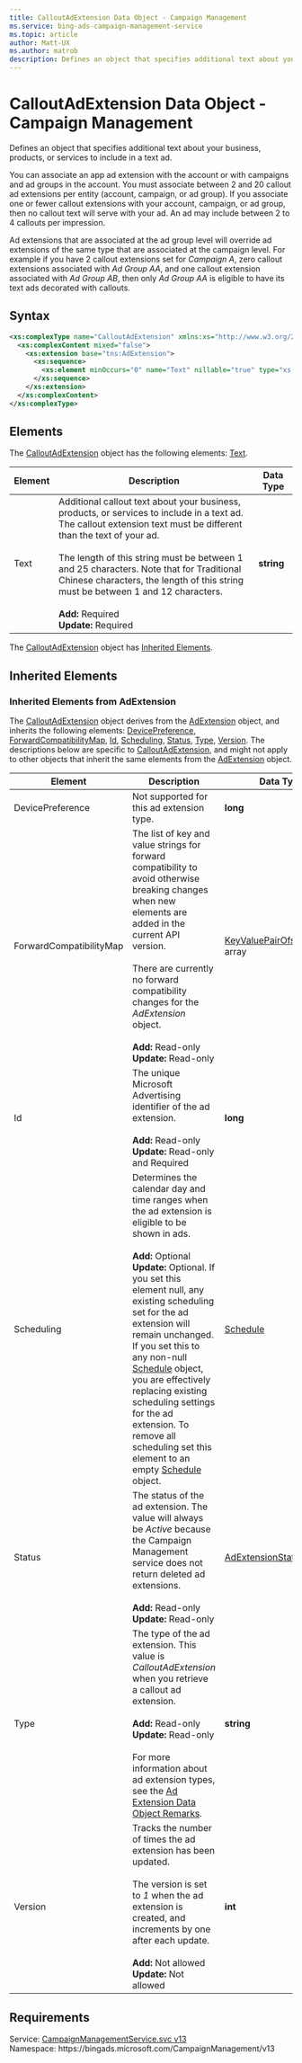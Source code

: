 ```yaml
---
title: CalloutAdExtension Data Object - Campaign Management
ms.service: bing-ads-campaign-management-service
ms.topic: article
author: Matt-UX
ms.author: matrob
description: Defines an object that specifies additional text about your business, products, or services to include in a text ad.
---
```

# CalloutAdExtension Data Object - Campaign Management
Defines an object that specifies additional text about your business, products, or services to include in a text ad.

You can associate an app ad extension with the account or with campaigns and ad groups in the account. You must associate between 2 and 20 callout ad extensions per entity (account, campaign, or ad group). If you associate one or fewer callout extensions with your account, campaign, or ad group, then no callout text will serve with your ad. An ad may include between 2 to 4 callouts per impression.

Ad extensions that are associated at the ad group level will override ad extensions of the same type that are associated at the campaign level. For example if you have 2 callout extensions set for *Campaign A*, zero callout extensions associated with *Ad Group AA*, and one callout extension associated with *Ad Group AB*, then only *Ad Group AA* is eligible to have its text ads decorated with callouts.

## Syntax
```xml
<xs:complexType name="CalloutAdExtension" xmlns:xs="http://www.w3.org/2001/XMLSchema">
  <xs:complexContent mixed="false">
    <xs:extension base="tns:AdExtension">
      <xs:sequence>
        <xs:element minOccurs="0" name="Text" nillable="true" type="xs:string" />
      </xs:sequence>
    </xs:extension>
  </xs:complexContent>
</xs:complexType>
```

## <a name="elements"></a>Elements

The [CalloutAdExtension](calloutadextension.md) object has the following elements: [Text](#text).

|Element|Description|Data Type|
|-----------|---------------|-------------|
|<a name="text"></a>Text|Additional callout text about your business, products, or services to include in a text ad. The callout extension text must be different than the text of your ad.<br/><br/>The length of this string must be between 1 and 25 characters. Note that for Traditional Chinese characters, the length of this string must be between 1 and 12 characters.<br/><br/>**Add:** Required<br/>**Update:** Required|**string**|

The [CalloutAdExtension](calloutadextension.md) object has [Inherited Elements](#inheritedelements).

## <a name="inheritedelements"></a>Inherited Elements

### <a name="inheritedelementsadextension"></a>Inherited Elements from AdExtension
The [CalloutAdExtension](calloutadextension.md) object derives from the [AdExtension](adextension.md) object, and inherits the following elements: [DevicePreference](#devicepreference), [ForwardCompatibilityMap](#forwardcompatibilitymap), [Id](#id), [Scheduling](#scheduling), [Status](#status), [Type](#type), [Version](#version). The descriptions below are specific to [CalloutAdExtension](calloutadextension.md), and might not apply to other objects that inherit the same elements from the [AdExtension](adextension.md) object.  

|Element|Description|Data Type|
|-----------|---------------|-------------|
|<a name="devicepreference"></a>DevicePreference|Not supported for this ad extension type.|**long**|
|<a name="forwardcompatibilitymap"></a>ForwardCompatibilityMap|The list of key and value strings for forward compatibility to avoid otherwise breaking changes when new elements are added in the current API version.<br/><br/>There are currently no forward compatibility changes for the *AdExtension* object.<br/><br/>**Add:** Read-only<br/>**Update:** Read-only|[KeyValuePairOfstringstring](keyvaluepairofstringstring.md) array|
|<a name="id"></a>Id|The unique Microsoft Advertising identifier of the ad extension.<br/><br/>**Add:** Read-only<br/>**Update:** Read-only and Required|**long**|
|<a name="scheduling"></a>Scheduling|Determines the calendar day and time ranges when the ad extension is eligible to be shown in ads.<br/><br/>**Add:** Optional<br/>**Update:** Optional. If you set this element null, any existing scheduling set for the ad extension will remain unchanged. If you set this to any non-null [Schedule](schedule.md) object, you are effectively replacing existing scheduling settings for the ad extension. To remove all scheduling set this element to an empty [Schedule](schedule.md) object.|[Schedule](schedule.md)|
|<a name="status"></a>Status|The status of the ad extension. The value will always be *Active* because the Campaign Management service does not return deleted ad extensions.<br/><br/>**Add:** Read-only<br/>**Update:** Read-only|[AdExtensionStatus](adextensionstatus.md)|
|<a name="type"></a>Type|The type of the ad extension. This value is *CalloutAdExtension* when you retrieve a callout ad extension.<br/><br/>**Add:** Read-only<br/>**Update:** Read-only<br/><br/>For more information about ad extension types, see the [Ad Extension Data Object Remarks](adextension.md#remarks).|**string**|
|<a name="version"></a>Version|Tracks the number of times the ad extension has been updated.<br/><br/>The version is set to *1* when the ad extension is created, and increments by one after each update.<br/><br/>**Add:** Not allowed<br/>**Update:** Not allowed|**int**|

## Requirements
Service: [CampaignManagementService.svc v13](https://campaign.api.bingads.microsoft.com/Api/Advertiser/CampaignManagement/v13/CampaignManagementService.svc)  
Namespace: https\://bingads.microsoft.com/CampaignManagement/v13  

